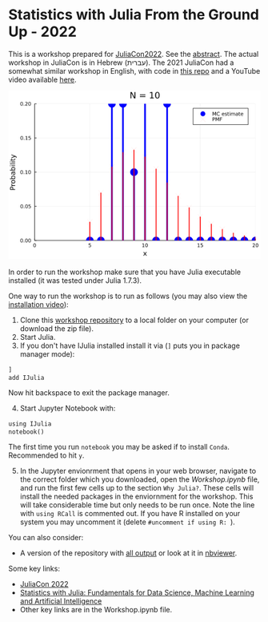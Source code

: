 # Statistics with Julia From the Ground Up - 2022

This is a workshop prepared for [JuliaCon2022](https://juliacon.org/2022/). See the [abstract](https://live.juliacon.org/talk/F7WDXE). The actual workshop in JuliaCon is in Hebrew (עברית). The 2021 JuliaCon had a somewhat similar workshop in English, with code in [this repo](https://github.com/yoninazarathy/JuliaCon2021-StatisticsWithJuliaFromTheGroundUp) and a YouTube video available [here](https://www.youtube.com/watch?v=IlPoU5Yr2QI).

![A sample animation created during the workshop](sample_animation.gif)

In order to run the workshop make sure that you have Julia executable installed (it was tested under Julia 1.7.3).

One way to run the workshop is to run as follows (you may also view the [installation video](https://youtu.be/KJleqSITuRo)):
1. Clone this [workshop repository](https://github.com/yoninazarathy/JuliaCon2021-StatisticsWithJuliaFromTheGroundUp) to a local folder on your computer (or download the zip file).
2. Start Julia.
3. If you don't have IJulia installed install it via (`]` puts you in package manager mode):
```
] 
add IJulia
```
Now hit backspace to exit the package manager.

4. Start Jupyter Notebook with:
```
using IJulia
notebook()
```
The first time you run `notebook` you may be asked if to install `Conda`. Recommended to hit `y`.

5. In the Jupyter envionrment that opens in your web browser, navigate to the correct folder which you downloaded, open the *Workshop.ipynb* file, and run the first few cells up to the section `Why Julia?`. These cells will install the needed packages in the enviornment for the workshop. This will take considerable time but only needs to be run once. Note the line with `using RCall` is commented out. If you have R installed on your system you may uncomment it (delete `#uncomment if using R: `). 

You can also consider:
- A version of the repository with [all output](https://github.com/yoninazarathy/StatisticsWithJuliaFromTheGroundUp-2022/blob/main/Workshop-with-all-output.ipynb) or look at it in [nbviewer](https://nbviewer.org/github/yoninazarathy/StatisticsWithJuliaFromTheGroundUp-2022/blob/main/Workshop-with-all-output.ipynb).


Some key links:
* [JuliaCon 2022](https://juliacon.org/2022/)
* [Statistics with Julia: Fundamentals for Data Science, Machine Learning and Artificial Intelligence](https://statisticswithjulia.org/)
* Other key links are in the Workshop.ipynb file.
